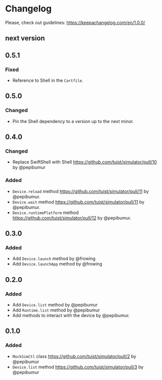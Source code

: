 # Changelog

Please, check out guidelines: https://keepachangelog.com/en/1.0.0/

## next version

## 0.5.1

### Fixed

- Reference to Shell in the `Cartfile`.

## 0.5.0

### Changed

- Pin the Shell dependency to a version up to the next minor.

## 0.4.0

### Changed

- Replace SwiftShell with Shell https://github.com/tuist/simulator/pull/10 by @pepibumur

### Added

- `Device.reload` method https://github.com/tuist/simulator/pull/11 by @pepibumur.
- `Device.wait` method https://github.com/tuist/simulator/pull/11 by @pepibumur.
- `Device.runtimePlatform` method https://github.com/tuist/simulator/pull/12 by @pepibumur.

## 0.3.0

### Added

- Add `Device.launch` method by @frowing
- Add `Device.launchApp` method by @frowing

## 0.2.0

### Added

- Add `Device.list` method by @pepibumur
- Add `Runtime.list` method by @pepibumur
- Add methods to interact with the device by @pepibumur.

## 0.1.0

### Added

- `MockSimCtl` class https://github.com/tuist/simulator/pull/2 by @pepibumur
- `Device.list` method https://github.com/tuist/simulator/pull/3 by @pepibumur
